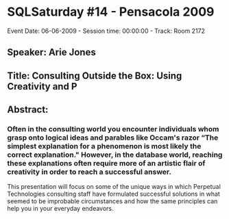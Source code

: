 # SQLSaturday #14 - Pensacola 2009
Event Date: 06-06-2009 - Session time: 00:00:00 - Track: Room 2172
## Speaker: Arie Jones
## Title: Consulting Outside the Box: Using Creativity and P
## Abstract:
### Often in the consulting world you encounter individuals whom grasp onto logical ideas and parables like Occam's razor “The simplest explanation for a phenomenon is most likely the correct explanation." However, in the database world, reaching these explanations often require more of an artistic flair of creativity in order to reach a successful answer. 

This presentation will focus on some of the unique ways in which Perpetual Technologies consulting staff have formulated successful solutions in what seemed to be improbable circumstances and how the same principles can help you in your everyday endeavors.
